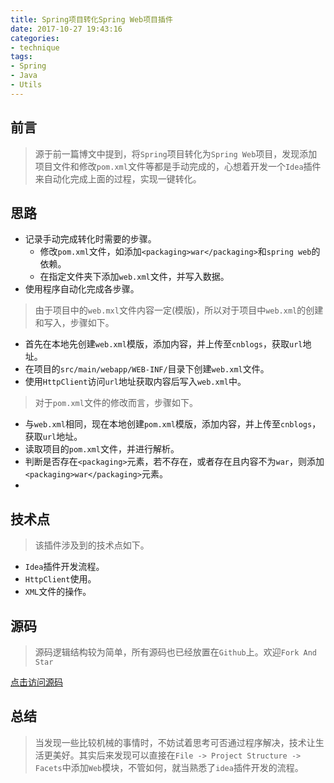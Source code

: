 ```yaml
---
title: Spring项目转化Spring Web项目插件
date: 2017-10-27 19:43:16
categories:
- technique
tags:
- Spring
- Java
- Utils
---
```


## 前言
> 源于前一篇博文中提到，将`Spring`项目转化为`Spring Web`项目，发现添加项目文件和修改`pom.xml`文件等都是手动完成的，心想着开发一个`Idea`插件来自动化完成上面的过程，实现一键转化。

## 思路

* 记录手动完成转化时需要的步骤。
	* 修改`pom.xml`文件，如添加`<packaging>war</packaging>`和`spring web`的依赖。
	* 在指定文件夹下添加`web.xml`文件，并写入数据。
* 使用程序自动化完成各步骤。

> 由于项目中的`web.mxl`文件内容一定(模版)，所以对于项目中`web.xml`的创建和写入，步骤如下。

* 首先在本地先创建`web.xml`模版，添加内容，并上传至`cnblogs`，获取`url`地址。
* 在项目的`src/main/webapp/WEB-INF/`目录下创建`web.xml`文件。
* 使用`HttpClient`访问`url`地址获取内容后写入`web.xml`中。

> 对于`pom.xml`文件的修改而言，步骤如下。

* 与`web.xml`相同，现在本地创建`pom.xml`模版，添加内容，并上传至`cnblogs`，获取`url`地址。
* 读取项目的`pom.xml`文件，并进行解析。
* 判断是否存在`<packaging>`元素，若不存在，或者存在且内容不为`war`，则添加`<packaging>war</packaging>`元素。
* 

## 技术点

> 该插件涉及到的技术点如下。

* `Idea`插件开发流程。
* `HttpClient`使用。
* `XML`文件的操作。

## 源码

> 源码逻辑结构较为简单，所有源码也已经放置在`Github`上。欢迎`Fork And Star`  

[点击访问源码](https://github.com/leesf/SpringWebConverter)

## 总结

> 当发现一些比较机械的事情时，不妨试着思考可否通过程序解决，技术让生活更美好。其实后来发现可以直接在`File -> Project Structure -> Facets`中添加`Web`模块，不管如何，就当熟悉了`idea`插件开发的流程。
